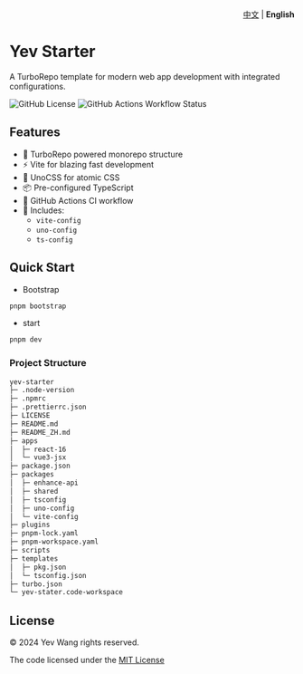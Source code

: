<div align="right">
  <a href="https://github.com/wangyewei/yev-starter/blob/main/README_ZH.md">中文</a> | <strong>English</strong>
</div>

# Yev Starter

A TurboRepo template for modern web app development with integrated configurations.

![GitHub License](https://img.shields.io/github/license/wangyewei/yev-starter)
![GitHub Actions Workflow Status](https://img.shields.io/github/actions/workflow/status/wangyewei/yev-starter/.github%2Fworkflows%2Fci.yaml)

## Features

- 🚀 TurboRepo powered monorepo structure
- ⚡ Vite for blazing fast development
- 🎨 UnoCSS for atomic CSS
- 📦 Pre-configured TypeScript
- 🔄 GitHub Actions CI workflow
- 📐 Includes:
  - `vite-config`
  - `uno-config`
  - `ts-config`
 
## Quick Start

- Bootstrap

```sh
pnpm bootstrap
```

- start

```sh
pnpm dev
```

### Project Structure

```sh
yev-starter
├─ .node-version
├─ .npmrc
├─ .prettierrc.json
├─ LICENSE
├─ README.md
├─ README_ZH.md
├─ apps
│  ├─ react-16
│  └─ vue3-jsx
├─ package.json
├─ packages
│  ├─ enhance-api
│  ├─ shared
│  ├─ tsconfig
│  ├─ uno-config
│  └─ vite-config
├─ plugins
├─ pnpm-lock.yaml
├─ pnpm-workspace.yaml
├─ scripts
├─ templates
│  ├─ pkg.json
│  └─ tsconfig.json
├─ turbo.json
└─ yev-stater.code-workspace
```


## License

&copy; 2024 Yev Wang rights reserved.

The code licensed under the [MIT License](https://github.com/wangyewei/yev/blob/main/LICENSE)
